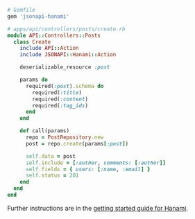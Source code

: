 ```ruby
# Gemfile
gem 'jsonapi-hanami'

# apps/api/controllers/posts/create.rb
module API::Controllers::Posts
  class Create
    include API::Action
    include JSONAPI::Hanami::Action

    deserializable_resource :post

    params do
      required(:post).schema do
        required(:title)
        required(:content)
        required(:tag_ids)
      end
    end

    def call(params)
      repo = PostRepository.new
      post = repo.create(params[:post])

      self.data = post
      self.include = [:author, comments: [:author]]
      self.fields = { users: [:name, :email] }
      self.status = 201
    end
  end
end
```
Further instructions are in the [getting started guide for Hanami](guides/getting_started/hanami).
